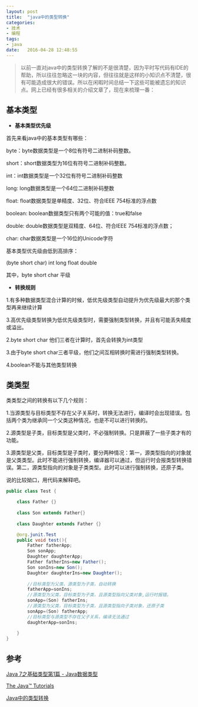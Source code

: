```yaml
---
layout: post
title:  "java中的类型转换"
categories: 
- 技术
- 编程
tags: 
- java
date:   2016-04-28 12:48:55
---
```


>以前一直对java中的类型转换了解的不是很清楚，因为平时写代码有IDE的帮助，所以往往忽略这一块的内容，但往往就是这样的小知识点不清楚，很有可能造成很大的错误。所以在闲暇时间总结一下这些可能被遗忘的知识点。网上已经有很多相关的介绍文章了，现在来梳理一番：

## **基本类型**

- **基本类型优先级**

首先来看java中的基本类型有哪些：

byte：byte数据类型是一个8位有符号二进制补码整数。

short：short数据类型为16位有符号二进制补码整数。

int：int数据类型是一个32位有符号二进制补码整数

long: long数据类型是一个64位二进制补码整数

float: float数据类型是单精度、32位、符合IEEE 754标准的浮点数

boolean: boolean数据类型只有两个可能的值：true和false

double: double数据类型是双精度、64位、符合IEEE 754标准的浮点数；

char: char数据类型是一个16位的Unicode字符

基本类型优先级由低到高排序：

(byte short char) int long float double

其中，byte short char 平级

<!-- more -->

- **转换规则**

1.有多种数据类型混合计算的时候，低优先级类型自动提升为优先级最大的那个类型再来继续计算

3.高优先级类型转换为低优先级类型时，需要强制类型转换，并且有可能丢失精度或溢出。

2.byte short char 他们三者在计算时，首先会转换为int类型

3.由于byte short char三者平级，他们之间互相转换时需进行强制类型转换。

4.boolean不能与其他类型转换


## **类类型**

类类型之间的转换有以下几个规则：

1.当源类型与目标类型不存在父子关系时，转换无法进行，编译时会出现错误。包括两个类为继承同一个父类这种情况，也是不可以进行转换的。

2.源类型是子类，目标类型是父类时，不必强制转换。只是屏蔽了一些子类才有的功能。

3.源类型是父类，目标类型是子类时，要分两种情况：第一，源类型指向的对象就是父类类型。此时不能进行强制转换，编译器可以通过，但运行时会报类型转换错误。第二，源类型指向的对象是子类类型。此时可以进行强制转换，还原子类。
  
说的比较拗口，用代码来解释吧。

```java
public class Test {

    class Father {}
	
    class Son extends Father{}
	
    class Daughter extends Father {}

    @org.junit.Test
    public void test(){
        Father fatherApp;
        Son sonApp;
        Daughter daughterApp;
        Father fatherIns=new Father();
        Son sonIns=new Son();
        Daughter daughterIns=new Daughter();
		
        //目标类型为父类，源类型为子类，自动转换
        fatherApp=sonIns;   
        //源类型为父类，目标类型为子类，且源类型指向父类对象,运行时报错。
        sonApp=(Son) fatherIns;
        //源类型为父类，目标类型为子类，且源类型指向子类对象，还原子类        
        sonApp=(Son) fatherApp;
        //目标类型与源类型不存在父子关系，编译无法通过
        daughterApp=sonIns;  
		
    }	
}
```



## **参考**

[Java 7之基础类型第1篇 - Java数据类型](http://blog.csdn.net/mazhimazh/article/details/16799925)

[The Java™ Tutorials](https://docs.oracle.com/javase/tutorial/java/nutsandbolts/datatypes.html)

[ Java中的类型转换](http://blog.csdn.net/darxin/article/details/5163043)
